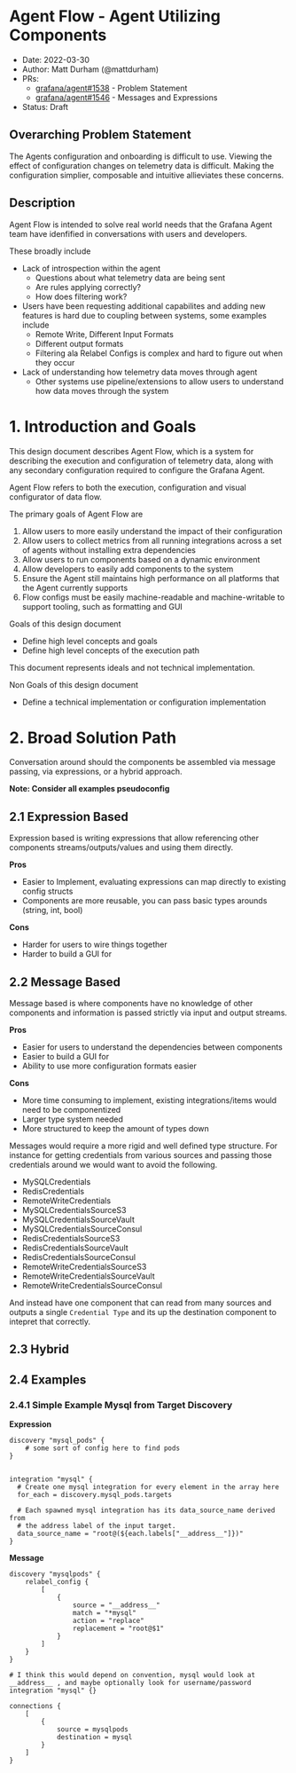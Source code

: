# Agent Flow - Agent Utilizing Components 

* Date: 2022-03-30
* Author: Matt Durham (@mattdurham)
* PRs: 
    * [grafana/agent#1538](https://github.com/grafana/agent/pull/1538) - Problem Statement 
    * [grafana/agent#1546](https://github.com/grafana/agent/pull/1546) - Messages and Expressions
* Status: Draft

## Overarching Problem Statement

The Agents configuration and onboarding is difficult to use. Viewing the effect of configuration changes on telemetry data is difficult. Making the configuration simplier, composable and intuitive allieviates these concerns.


## Description

Agent Flow is intended to solve real world needs that the Grafana Agent team have idenfified in conversations with users and developers. 

These broadly include 

- Lack of introspection within the agent
    - Questions about what telemetry data are being sent
    - Are rules applying correctly?
    - How does filtering work?
- Users have been requesting additional capabilites and adding new features is hard due to coupling between systems, some examples include
    - Remote Write, Different Input Formats
    - Different output formats
    - Filtering ala Relabel Configs is complex and hard to figure out when they occur
- Lack of understanding how telemetry data moves through agent
    - Other systems use pipeline/extensions to allow users to understand how data moves through the system

# 1. Introduction and Goals 

This design document describes Agent Flow, which is a system for describing the execution and configuration of telemetry data, along with any secondary configuration required to configure the Grafana Agent. 

Agent Flow refers to both the execution, configuration and visual configurator of data flow.

The primary goals of Agent Flow are

1. Allow users to more easily understand the impact of their configuration
2. Allow users to collect metrics from all running integrations across a  set of agents without installing extra dependencies
3. Allow users to run components based on a dynamic environment
4. Allow developers to easily add components to the system
5. Ensure the Agent still maintains high performance on all platforms that the Agent currently supports
6. Flow configs must be easily machine-readable and machine-writable to support tooling, such as formatting and GUI

Goals of this design document

* Define high level concepts and goals
* Define high level concepts of the execution path

This document represents ideals and not technical implementation. 

Non Goals of this design document

* Define a technical implementation or configuration implementation

# 2. Broad Solution Path

Conversation around should the components be assembled via message passing, via expressions, or a hybrid approach.

**Note: Consider all examples pseudoconfig**

## 2.1 Expression Based

Expression based is writing expressions that allow referencing other components streams/outputs/values and using them directly. 

**Pros**

* Easier to Implement, evaluating expressions can map directly to existing config structs
* Components are more reusable, you can pass basic types arounds (string, int, bool)

**Cons**
* Harder for users to wire things together
* Harder to build a GUI for


## 2.2 Message Based

Message based is where components have no knowledge of other components and information is passed strictly via input and output streams. 

**Pros**

* Easier for users to understand the dependencies between components
* Easier to build a GUI for
* Ability to use more configuration formats easier

**Cons**

* More time consuming to implement, existing integrations/items would need to be componentized
* Larger type system needed
* More structured to keep the amount of types down

Messages would require a more rigid and well defined type structure. For instance for getting credentials from various sources and passing those credentials around we would want to avoid the following.

* MySQLCredentials
* RedisCredentials
* RemoteWriteCredentials
* MySQLCredentialsSourceS3
* MySQLCredentialsSourceVault
* MySQLCredentialsSourceConsul
* RedisCredentialsSourceS3
* RedisCredentialsSourceVault
* RedisCredentialsSourceConsul
* RemoteWriteCredentialsSourceS3
* RemoteWriteCredentialsSourceVault
* RemoteWriteCredentialsSourceConsul

And instead have one component that can read from many sources and outputs a single `Credential Type` and its up the destination component to intepret that correctly. 

## 2.3 Hybrid

## 2.4 Examples

### 2.4.1 Simple Example Mysql from Target Discovery

**Expression**

```
discovery "mysql_pods" {
    # some sort of config here to find pods
}


integration "mysql" {
  # Create one mysql integration for every element in the array here 
  for_each = discovery.mysql_pods.targets

  # Each spawned mysql integration has its data_source_name derived from 
  # the address label of the input target.
  data_source_name = "root@(${each.labels["__address__"]})"
}
```

**Message**

```
discovery "mysqlpods" {
    relabel_config {
        [
            {
                source = "__address__"
                match = "*mysql"
                action = "replace"
                replacement = "root@$1"
            }
        ]
    }
}

# I think this would depend on convention, mysql would look at __address__ , and maybe optionally look for username/password
integration "mysql" {}

connections {
    [
        {
            source = mysqlpods
            destination = mysql
        }
    ]
}
```